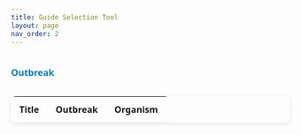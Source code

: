 ```yaml
---
title: Guide Selection Tool
layout: page
nav_order: 2
---
```


<style>
#filterTables {
  display: flex;
  gap: 2em;
  align-items: flex-start;
  font-family: 'Segoe UI', Tahoma, Geneva, Verdana, sans-serif;
}

/* Container for filter buttons */
.filter-group {
  display: flex;
  flex-direction: column;
  gap: 0.5em;
  max-width: 250px;
}

.filter-group h3 {
  margin-bottom: 0.5em;
  color: #007acc;
  user-select: none;
}

/* Filter buttons styling */
.filter-group button {
  padding: 8px 12px;
  border: 1px solid transparent;
  border-radius: 6px;
  background-color: #f5f8fa;
  color: #333;
  font-size: 1em;
  cursor: pointer;
  transition: background-color 0.25s ease, color 0.25s ease, border-color 0.25s ease;
  text-align: center;
  width: 100%;
}

.filter-group button:hover {
  background-color: #e1efff;
  color: #005aab;
}

.filter-group button.active {
  background-color: #007acc;
  color: #fff;
  border-color: #005fa3;
  box-shadow: 0 0 8px rgba(0, 122, 204, 0.6);
}

/* Pages result table */
#resultsTable {
  border-collapse: collapse;
  width: 100%;
  max-width: 700px;
  margin-top: 1.5em;
  font-family: 'Segoe UI', Tahoma, Geneva, Verdana, sans-serif;
  box-shadow: 0 2px 8px rgba(0,0,0,0.1);
  border-radius: 8px;
  overflow: hidden;
}

/* #resultsTable thead {
  background-color: #007acc;
  color: white;
  user-select: none;
} */

#resultsTable th, #resultsTable td {
  padding: 12px 15px;
  border-bottom: 1px solid #eee;
  text-align: left;
}

#resultsTable tbody tr:hover {
  background-color: #e6f0ff;
}

#resultsTable a {
  color: #007acc;
  font-weight: 600;
  text-decoration: none;
}

#resultsTable a:hover {
  text-decoration: underline;
}

/* Hide organism filter until outbreak selected */
#organismFilter {
  display: none;
}
</style>

<div id="filterTables">
  <div id="outbreakFilter" class="filter-group">
    <h3>Outbreak</h3>
    <!-- buttons added by JS -->
  </div>
  <div id="organismFilter" class="filter-group">
    <h3>Organism</h3>
    <!-- buttons added by JS -->
  </div>
</div>

<table id="resultsTable">
  <thead>
    <tr>
      <th>Title</th>
      <th>Outbreak</th>
      <th>Organism</th>
    </tr>
  </thead>
  <tbody id="resultsBody"></tbody>
</table>

<ul id="pageList" style="display:none;">
  {% for page in site.pages %}
    {% if page.outbreak contains "determined" or page.outbreak contains "undetermined" %}
      <li
        data-title="{{ page.title | escape }}"
        data-url="{{ page.url }}"
        data-outbreak="{{ page.outbreak | join: ',' | downcase }}"
        data-organism="{{ page.organism | join: ',' | downcase }}">
        {{ page.title }}
      </li>
    {% endif %}
  {% endfor %}
</ul>

<script>
document.addEventListener("DOMContentLoaded", () => {
  const pageItems = [...document.querySelectorAll('#pageList li')];

  const outbreakFilter = document.getElementById('outbreakFilter');
  const organismFilter = document.getElementById('organismFilter');
  const resultsBody = document.getElementById('resultsBody');

  let selectedOutbreak = null;
  let selectedOrganism = null;

  const outbreakSet = new Set();
  pageItems.forEach(item => {
    item.dataset.outbreak.split(',').forEach(o => outbreakSet.add(o.trim()));
  });
  const outbreaks = [...outbreakSet].sort();

  outbreaks.forEach(outbreak => {
    const btn = document.createElement('button');
    btn.textContent = outbreak.charAt(0).toUpperCase() + outbreak.slice(1);
    btn.dataset.outbreak = outbreak;
    btn.addEventListener('click', () => {
      if (selectedOutbreak === outbreak) {
        selectedOutbreak = null;
        selectedOrganism = null;
        clearActiveButtons(outbreakFilter);
        clearActiveButtons(organismFilter);
        organismFilter.style.display = 'none';
      } else {
        selectedOutbreak = outbreak;
        selectedOrganism = null;
        setActiveButton(outbreakFilter, outbreak);
        organismFilter.style.display = 'flex';
        populateOrganisms();
      }
      filterResults();
    });
    outbreakFilter.appendChild(btn);
  });

  function clearActiveButtons(container) {
    container.querySelectorAll('button').forEach(btn => btn.classList.remove('active'));
  }

  function setActiveButton(container, value) {
    clearActiveButtons(container);
    const btn = container.querySelector(`button[data-outbreak="${value}"], button[data-organism="${value}"]`);
    if (btn) btn.classList.add('active');
  }

  function populateOrganisms() {
    const organismsSet = new Set();
    pageItems.forEach(item => {
      if (item.dataset.outbreak.split(',').map(o => o.trim()).includes(selectedOutbreak)) {
        item.dataset.organism.split(',').forEach(org => organismsSet.add(org.trim()));
      }
    });
    const organisms = [...organismsSet].sort();

    organismFilter.innerHTML = '<h3>Organism</h3>'; 

    organisms.forEach(org => {
      const btn = document.createElement('button');
      btn.textContent = org.charAt(0).toUpperCase() + org.slice(1);
      btn.dataset.organism = org;
      btn.addEventListener('click', () => {
        if (selectedOrganism === org) {
          selectedOrganism = null;
          clearActiveButtons(organismFilter);
        } else {
          selectedOrganism = org;
          setActiveButton(organismFilter, org);
        }
        filterResults();
      });
      organismFilter.appendChild(btn);
    });
  }

  function filterResults() {
    resultsBody.innerHTML = '';

    const filteredPages = pageItems.filter(item => {
      const outbreaks = item.dataset.outbreak.split(',').map(o => o.trim());
      const organisms = item.dataset.organism.split(',').map(o => o.trim());

      if (selectedOutbreak && selectedOrganism) {
        return outbreaks.includes(selectedOutbreak) && organisms.includes(selectedOrganism);
      } else if (selectedOutbreak) {
        return outbreaks.includes(selectedOutbreak);
      } else {
        return true;
      }
    });

    if (filteredPages.length === 0) {
      const tr = document.createElement('tr');
      const td = document.createElement('td');
      td.colSpan = 3;
      td.style.textAlign = 'center';
      td.textContent = 'No results found.';
      tr.appendChild(td);
      resultsBody.appendChild(tr);
      return;
    }

    filteredPages.forEach(item => {
      const tr = document.createElement('tr');

      const titleTd = document.createElement('td');
      const link = document.createElement('a');
      link.href = item.dataset.url;
      link.textContent = item.dataset.title;
      titleTd.appendChild(link);

      const outbreakTd = document.createElement('td');
      outbreakTd.textContent = item.dataset.outbreak;

      const organismTd = document.createElement('td');
      organismTd.textContent = item.dataset.organism;

      tr.appendChild(titleTd);
      tr.appendChild(outbreakTd);
      tr.appendChild(organismTd);

      resultsBody.appendChild(tr);
    });
  }

  filterResults();
});
</script>
